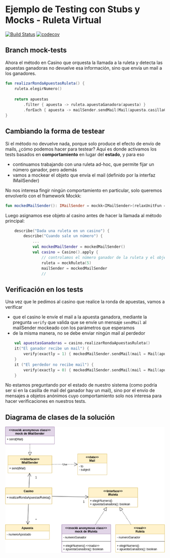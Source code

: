 
# Ejemplo de Testing con Stubs y Mocks - Ruleta Virtual

[![Build Status](https://github.com/uqbar-project/eg-ruletas-kotlin/actions/workflows/gradle-build.yml/badge.svg?branch=mock-tests)](https://github.com/uqbar-project/eg-ruletas-kotlin/actions/workflows/gradle-build.yml) [![codecov](https://codecov.io/gh/uqbar-project/eg-ruletas-kotlin/branch/mock-tests/graph/badge.svg)](https://codecov.io/gh/uqbar-project/eg-ruletas-kotlin?branch=mock-tests)

## Branch mock-tests

Ahora el método en Casino que orquesta la llamada a la ruleta y detecta las apuestas ganadoras no devuelve esa información, sino que envía un mail a los ganadores.

```kt
fun realizarRondaApuestasRuleta() {
    ruleta.elegirNumero()

    return apuestas
        .filter { apuesta -> ruleta.apuestaGanadora(apuesta) }
        .forEach { apuesta -> mailSender.sendMail(Mail(apuesta.casillaCorreo, "Ganaste!"))}
}
```

## Cambiando la forma de testear

Si el método no devuelve nada, porque solo produce el efecto de envío de mails, ¿cómo podemos hacer para testear? Aquí es donde activamos los tests basados en **comportamiento** en lugar del **estado**, y para eso

- continuamos trabajando con una ruleta ad-hoc, que permite fijar un número ganador, pero además
- vamos a mockear el objeto que envía el mail (definido por la interfaz IMailSender)

No nos interesa fingir ningún comportamiento en particular, solo queremos envolverlo con el framework Mockk:

```kt
fun mockedMailSender(): IMailSender = mockk<IMailSender>(relaxUnitFun = true)
```

Luego asignamos ese objeto al casino antes de hacer la llamada al método principal:

```kt
    describe("Dada una ruleta en un casino") {
        describe("Cuando sale un número") {
            ...
            val mockedMailSender = mockedMailSender()
            val casino = Casino().apply {
                // controlamos el número ganador de la ruleta y el objeto que envía mails\\
                ruleta = mockRuleta(5)
                mailSender = mockedMailSender
                //
```

## Verificación en los tests

Una vez que le pedimos al casino que realice la ronda de apuestas, vamos a verificar

- que el casino le envíe el mail a la apuesta ganadora, mediante la pregunta `verify` que valida que se envíe un mensaje `sendMail` al mailSender mockeado con los parámetros que esperamos
- de la misma manera, no se debe enviar ningún mail al perdedor

```kt
    val apuestasGanadoras = casino.realizarRondaApuestasRuleta()
    it("El ganador recibe un mail") {
        verify(exactly = 1) { mockedMailSender.sendMail(mail = Mail(apuestaGanadora.casillaCorreo, "Ganaste!")) }
    }
    it ("El perdedor no recibe mail") {
        verify(exactly = 0) { mockedMailSender.sendMail(mail = Mail(apuestaPerdedora.casillaCorreo, "Ganaste!")) }
    }
```

No estamos preguntando por el estado de nuestro sistema (como podría ser si en la casilla de mail del ganador hay un mail), sino por el envío de mensajes a objetos anónimos cuyo comportamiento solo nos interesa para hacer verificaciones en nuestros tests.

## Diagrama de clases de la solución

![diagrama de clases](./images/diagramaClases.png)